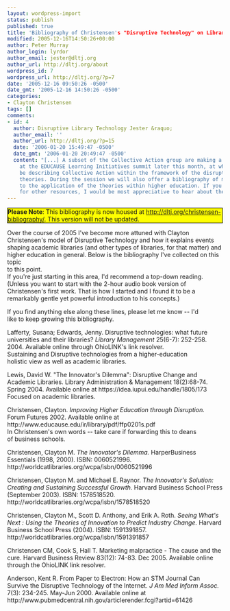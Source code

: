 ```yaml
---
layout: wordpress-import
status: publish
published: true
title: 'Bibliography of Christensen's "Disruptive Technology" on Libraries and Higher Education'
modified: 2005-12-16T14:50:26+00:00
author: Peter Murray
author_login: lyrdor
author_email: jester@dltj.org
author_url: http://dltj.org/about
wordpress_id: 7
wordpress_url: http://dltj.org/?p=7
date: '2005-12-16 09:50:26 -0500'
date_gmt: '2005-12-16 14:50:26 -0500'
categories:
- Clayton Christensen
tags: []
comments:
- id: 4
  author: Disruptive Library Technology Jester &raquo;
  author_email: ''
  author_url: http://dltj.org/?p=15
  date: '2006-01-20 15:49:47 -0500'
  date_gmt: '2006-01-20 20:49:47 -0500'
  content: "[...] A subset of the Collective Action group are making a presentation
    at the EDUCAUSE Learning Initiatives summit later this month, at which we will
    be describing Collective Action within the framework of the disruptive innovation
    theories. During the session we will also offer a bibliography of materials related
    to the application of the theories within higher education. If you have suggestions
    for other resources, I would be most appreciative to hear about them. &#182; [...]"
---
```

<div style="border: 1px solid black; background: yellow;">
<strong>Please Note</strong>:  This bibliography is now housed at <a href="/christensen-bibliography/">http://dltj.org/christensen-bibliography/</a>.  This version will not be updated.
</div>
<p>Over the course of 2005 I've become more attuned with Clayton Christensen's model of Disruptive Technology and how it explains events shaping academic libraries (and other types of libraries, for that matter) and higher education in general.  Below is the bibliography I've collected on this topic<br />
to this point.<br />
If you're just starting in this area, I'd recommend a top-down reading.  (Unless you want to start with the 2-hour audio book version of Christensen's first work.  That is how I started and I found it to be a remarkably gentle yet powerful introduction to his concepts.)</p>
<p>If you find anything else along these lines, please let me know -- I'd<br />
like to keep growing this bibliography.</p>
<p>Lafferty, Susana; Edwards, Jenny.  Disruptive technologies: what future universities and their libraries?  <em>Library Management </em>25(6-7): 252-258. 2004.  Available online <span class="removed_link" title="http://olinks.ohiolink.edu/olinks.php?atitle=Disruptive%20technologies&amp;aulast=Lafferty%2C%20Susana&amp;date=2004&amp;genre=article&amp;issn=01435124&amp;issue=6-7&amp;spage=252&amp;title=Library%20Management&amp;volume=25">through OhioLINK's link resolver</span>.<br />
  Sustaining and Disruptive technologies from a higher-education<br />
  holistic view as well as academic libraries.</p>
<p>Lewis, David W. "The Innovator's Dilemma": Disruptive Change and Academic Libraries. Library Administration &amp; Management 18(2):68-74. Spring 2004.  Available online at https://idea.iupui.edu/handle/1805/173<br />
  Focused on academic libraries.</p>
<p>Christensen, Clayton.  <em>Improving Higher Education through Disruption.</em> Forum Futures 2002.  Available online at http://www.educause.edu/ir/library/pdf/ffp0201s.pdf<br />
  In Christensen's own words -- take care if forwarding this to deans<br />
  of business schools.</p>
<p>Christensen, Clayton M.  <em>The Innovator's Dilemma.</em> HarperBusiness Essentials (1998, 2000).  ISBN: 0060521996. http://worldcatlibraries.org/wcpa/isbn/0060521996</p>
<p>Christensen, Clayton M. and Michael E. Raynor.  <em>The Innovator's Solution: Creating and Sustaining Successful Growth.</em>  Harvard Business School Press (September 2003). ISBN: 1578518520. http://worldcatlibraries.org/wcpa/isbn/1578518520</p>
<p>Christensen, Clayton M., Scott D. Anthony, and Erik A. Roth.  <em>Seeing What's Next : Using the Theories of Innovation to Predict Industry Change.</em> Harvard Business School Press (2004). ISBN: 1591391857.  http://worldcatlibraries.org/wcpa/isbn/1591391857</p>
<p>Christensen CM, Cook S, Hall T. Marketing malpractice - The cause and the cure.  Harvard Business Review 83(12): 74-83.  Dec 2005.  Available online through the <span class="removed_link" title="http://olinks.ohiolink.edu/olinks.php?id=doi:&amp;genre=article&amp;isbn=&amp;issn=00178012&amp;title=Harvard%20Business%20Review&amp;volume=83&amp;issue=12&amp;date=20051201&amp;aulast=Christensen%2C%20Clayton%20M%2E&amp;atitle=MARKETING%20MALPRACTICE%2E&amp;spage=74&amp;sid=EBSCO:buh&amp;pid=%3Cauthor%3EChristensen%2C%20Clayton%20M%2E%3C/author%3E%3Cui%3E18916507%3C/ui%3E%3Cdate%3E20051201%3C/date%3E%3Cdb%3Ebuh%3C/db%3E">OhioLINK link resolver</span>.</p>
<p>Anderson, Kent R.  From Paper to Electron: How an STM Journal Can Survive the Disruptive Technology of the Internet.  <em>J Am Med Inform Assoc.</em> 7(3): 234-245. May-Jun 2000.  Available online at http://www.pubmedcentral.nih.gov/articlerender.fcgi?artid=61426</p>
